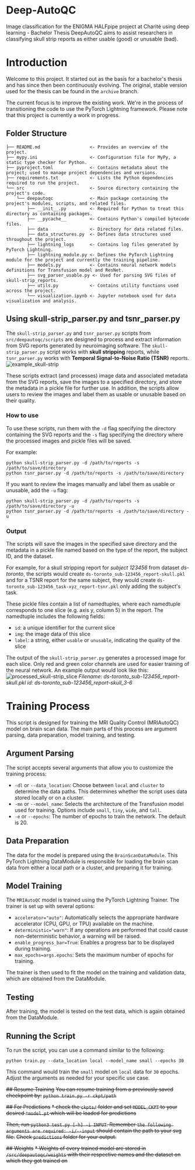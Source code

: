 # Deep-AutoQC
Image classification for the ENIGMA HALFpipe project at Charité  using deep learning - Bachelor Thesis
DeepAutoQC aims to assist researchers in classifying skull strip reports as either usable (good) or unusable (bad).

# Introduction

Welcome to this project. It started out as the basis for a bachelor's thesis and has since then been continuously evolving. The original, stable version used for the thesis can be found in the `archive` branch.

The current focus is to improve the existing work. We're in the process of transitioning the code to use the PyTorch Lightning framework. Please note that this project is currently a work in progress.

## Folder Structure
````
├── README.md                   <- Provides an overview of the project.
├── mypy.ini                    <- Configuration file for MyPy, a static type checker for Python.
├── pyproject.toml              <- Contains metadata about the project; used to manage project dependencies and versions.
├── requirements.txt            <- Lists the Python dependencies required to run the project.
└── src                         <- Source directory containing the project's code.
    └── deepautoqc              <- Main package containing the project's modules, scripts, and related files.
        ├── __init__.py         <- Required for Python to treat this directory as containing packages.
        ├── __pycache__         <- Contains Python's compiled bytecode files.
        ├── data                <- Directory for data related files.
        ├── data_structures.py  <- Defines data structures used throughout the project.
        ├── lightning_logs      <- Contains log files generated by PyTorch Lightning.
        ├── lightning_module.py <- Defines the PyTorch Lightning module for the project and currently the training pipeline.
        ├── models.py           <- Contains neural network models definitions for Transfusion model and ResNet.
        ├── svg_parser_usable.py <- Used for parsing SVG files of skull-strip_reports.
        ├── utils.py            <- Contains utility functions used across the project.
        └── visualization.ipynb <- Jupyter notebook used for data visualization and analysis.
````

## Using skull-strip_parser.py and tsnr_parser.py

The `skull-strip_parser.py` and `tsnr_parser.py` scripts from `src/deepautoqc/scripts` are designed to process and extract information from SVG reports generated by neuroimaging software. The `skull-strip_parser.py` script works with **skull stripping** reports, while `tsnr_parser.py` works with **Temporal Signal-to-Noise Ratio (TSNR)** reports.
![example_skull-strip](./imgs/sub_skullstrip_report.png)

These scripts extract (and processes) image data and associated metadata from the SVG reports, save the images to a specified directory, and store the metadata in a pickle file for further use. In addition, the scripts allow users to review the images and label them as usable or unusable based on their quality.

### How to use

To use these scripts, run them with the `-d` flag specifying the directory containing the SVG reports and the `-s` flag specifying the directory where the processed images and pickle files will be saved.

For example:

```
python skull-strip_parser.py -d /path/to/reports -s /path/to/save/directory
python tsnr_parser.py -d /path/to/reports -s /path/to/save/directory
```

If you want to review the images manually and label them as usable or unusable, add the `-u` flag:

```
python skull-strip_parser.py -d /path/to/reports -s /path/to/save/directory -u
python tsnr_parser.py -d /path/to/reports -s /path/to/save/directory -u
```

### Output

The scripts will save the images in the specified save directory and the metadata in a pickle file named based on the type of the report, the subject ID, and the dataset.

For example, for a skull stripping report for *subject 123456* from dataset *ds-toronto*, the scripts would create `ds-toronto_sub-123456_report-skull.pkl` and for a TSNR report for the same subject, they would create `ds-toronto_sub-123456_task-xyz_report-tsnr.pkl` only adding the subject's task.

These pickle files contain a list of namedtuples, where each namedtuple corresponds to one slice (e.g. axis y, column 5) in the report. The namedtuple includes the following fields:

- `id`: a unique identifier for the current slice
- `img`: the image data of this slice
- `label`: a string, either `usable` or `unusable`, indicating the quality of the slice

The output of the `skull-strip_parser.py` generates a processed image for each slice. Only red and green color channels are used for easier training of the neural network. An example output would look like this:
![processed_skull-strip_slice](./imgs/example_processed.png)
*Filename: ds-toronto_sub-123456_report-skull.pkl id: ds-toronto_sub-123456_report-skull_3-6*


# Training Process

This script is designed for training the MRI Quality Control (MRIAutoQC) model on brain scan data. The main parts of this process are argument parsing, data preparation, model training, and testing.

## Argument Parsing

The script accepts several arguments that allow you to customize the training process:

- `-dl` or `--data_location`: Choose between `local` and `cluster` to determine the data paths. This determines whether the script uses data stored locally or on a cluster.
- `-mn` or `--model_name`: Selects the architecture of the Transfusion model used for training. Options include `small`, `tiny`, `wide`, and `tall`.
- `-e` or `--epochs`: The number of epochs to train the network. The default is 20.

## Data Preparation

The data for the model is prepared using the `BrainScanDataModule`. This PyTorch Lightning DataModule is responsible for loading the brain scan data from either a local path or a cluster, and preparing it for training.

## Model Training

The `MRIAutoQC` model is trained using the PyTorch Lightning Trainer. The trainer is set up with several options:

- `accelerator="auto"`: Automatically selects the appropriate hardware accelerator (CPU, GPU, or TPU) available on the machine.
- `deterministic="warn"`: If any operations are performed that could cause non-deterministic behavior, a warning will be raised.
- `enable_progress_bar=True`: Enables a progress bar to be displayed during training.
- `max_epochs=args.epochs`: Sets the maximum number of epochs for training.

The trainer is then used to fit the model on the training and validation data, which are obtained from the DataModule.

## Testing

After training, the model is tested on the test data, which is again obtained from the DataModule.

## Running the Script

To run the script, you can use a command similar to the following:

```
python train.py --data_location local --model_name small --epochs 30
```

This command would train the `small` model on `local` data for `30` epochs. Adjust the arguments as needed for your specific use case.

~~## Resume Training~~
~~You can resume training from a previously saved checkpoint by:~~
~~`python train.py -r ckpt/path`~~

~~## For Predictions~~
~~* check the `ckpts/` folder and set `MODEL_CKPT` to your desired `*model.pt` which will be loaded for predictions~~

~~Then, run `python3 test.py [-h] -i INPUT`. Remember `the following arguments are required: -i/--input` should contain the path to your svg file.~~
~~Check `predictions` folder for your output.~~

~~## Weights~~
~~* Weights of every trained model are stored in `/src/deepautoqc/weights` with their respective names and the dataset on which they got trained on~~
